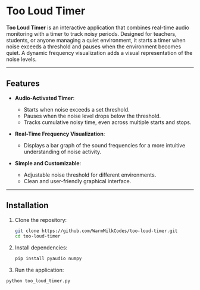 # Too Loud Timer

**Too Loud Timer** is an interactive application that combines real-time audio monitoring with a timer to track noisy periods. Designed for teachers, students, or anyone managing a quiet environment, it starts a timer when noise exceeds a threshold and pauses when the environment becomes quiet. A dynamic frequency visualization adds a visual representation of the noise levels.

---

## Features

- **Audio-Activated Timer**:
  - Starts when noise exceeds a set threshold.
  - Pauses when the noise level drops below the threshold.
  - Tracks cumulative noisy time, even across multiple starts and stops.

- **Real-Time Frequency Visualization**:
  - Displays a bar graph of the sound frequencies for a more intuitive understanding of noise activity.

- **Simple and Customizable**:
  - Adjustable noise threshold for different environments.
  - Clean and user-friendly graphical interface.

---

## Installation

1. Clone the repository:
   ```bash
   git clone https://github.com/WarmMilkCodes/too-loud-timer.git
   cd too-loud-timer

2. Install dependencies:
   ```bash
   pip install pyaudio numpy
3. Run the application:
  ```bash
  python too_loud_timer.py
